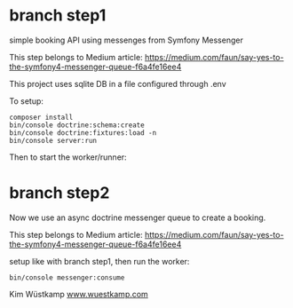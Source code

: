 # branch step1
simple booking API using messenges from Symfony Messenger

This step belongs to Medium article:
https://medium.com/faun/say-yes-to-the-symfony4-messenger-queue-f6a4fe16ee4


This project uses sqlite DB in a file configured through .env

To setup:

```
composer install
bin/console doctrine:schema:create
bin/console doctrine:fixtures:load -n
bin/console server:run
```

Then to start the worker/runner:

# branch step2
Now we use an async doctrine messenger queue to create a booking.

This step belongs to Medium article:
https://medium.com/faun/say-yes-to-the-symfony4-messenger-queue-f6a4fe16ee4

setup like with branch step1, then run the worker:

``bin/console messenger:consume``


Kim Wüstkamp
www.wuestkamp.com
